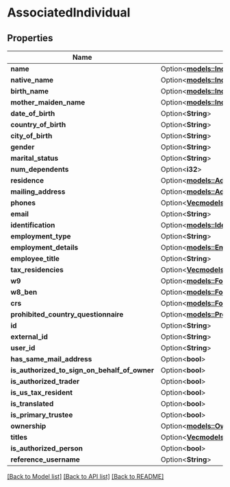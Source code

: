 # AssociatedIndividual

## Properties

Name | Type | Description | Notes
------------ | ------------- | ------------- | -------------
**name** | Option<[**models::IndividualName**](IndividualName.md)> |  | [optional]
**native_name** | Option<[**models::IndividualName**](IndividualName.md)> |  | [optional]
**birth_name** | Option<[**models::IndividualName**](IndividualName.md)> |  | [optional]
**mother_maiden_name** | Option<[**models::IndividualName**](IndividualName.md)> |  | [optional]
**date_of_birth** | Option<**String**> |  | [optional]
**country_of_birth** | Option<**String**> |  | [optional]
**city_of_birth** | Option<**String**> |  | [optional]
**gender** | Option<**String**> |  | [optional]
**marital_status** | Option<**String**> |  | [optional]
**num_dependents** | Option<**i32**> |  | [optional]
**residence** | Option<[**models::Address**](Address.md)> |  | [optional]
**mailing_address** | Option<[**models::Address**](Address.md)> |  | [optional]
**phones** | Option<[**Vec<models::PhoneInfo>**](PhoneInfo.md)> |  | [optional]
**email** | Option<**String**> |  | [optional]
**identification** | Option<[**models::Identification**](Identification.md)> |  | [optional]
**employment_type** | Option<**String**> |  | [optional]
**employment_details** | Option<[**models::EmploymentDetails**](EmploymentDetails.md)> |  | [optional]
**employee_title** | Option<**String**> |  | [optional]
**tax_residencies** | Option<[**Vec<models::TaxResidency>**](TaxResidency.md)> |  | [optional]
**w9** | Option<[**models::FormW9**](FormW9.md)> |  | [optional]
**w8_ben** | Option<[**models::FormW8Ben**](FormW8BEN.md)> |  | [optional]
**crs** | Option<[**models::FormCrs**](FormCRS.md)> |  | [optional]
**prohibited_country_questionnaire** | Option<[**models::ProhibitedCountryQuestionnaireList**](ProhibitedCountryQuestionnaireList.md)> |  | [optional]
**id** | Option<**String**> |  | [optional]
**external_id** | Option<**String**> |  | [optional]
**user_id** | Option<**String**> |  | [optional]
**has_same_mail_address** | Option<**bool**> |  | [optional]
**is_authorized_to_sign_on_behalf_of_owner** | Option<**bool**> |  | [optional]
**is_authorized_trader** | Option<**bool**> |  | [optional]
**is_us_tax_resident** | Option<**bool**> |  | [optional]
**is_translated** | Option<**bool**> |  | [optional]
**is_primary_trustee** | Option<**bool**> |  | [optional]
**ownership** | Option<[**models::Ownership**](Ownership.md)> |  | [optional]
**titles** | Option<[**Vec<models::Title>**](Title.md)> |  | [optional]
**is_authorized_person** | Option<**bool**> |  | [optional]
**reference_username** | Option<**String**> |  | [optional]

[[Back to Model list]](../README.md#documentation-for-models) [[Back to API list]](../README.md#documentation-for-api-endpoints) [[Back to README]](../README.md)


